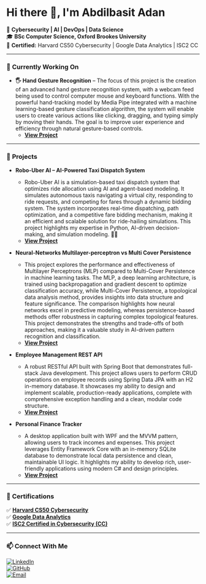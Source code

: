 # Hi there 👋, I'm Abdilbasit Adan  
🚀 **Cybersecurity | AI | DevOps | Data Science**  
🎓 **BSc Computer Science, Oxford Brookes University**    
📜 **Certified:** Harvard CS50 Cybersecurity | Google Data Analytics | ISC2 CC  

---

### 🔨 **Currently Working On**
- **🖐 Hand Gesture Recognition**
  – The focus of this project is the creation of an advanced hand gesture recognition system, with a webcam feed being used to control computer mouse and keyboard functions. With the powerful hand-tracking model by Media Pipe integrated with a machine learning-based gesture classification algorithm, the system will enable users to create various actions like clicking, dragging, and typing simply by moving their hands. The goal is to improve user experience and efficiency through natural gesture-based controls.
  - **[View Project](https://github.com/Abdilbasit/HandGestureRecognition)**  


---

### 📂 **Projects**
- **Robo-Uber AI – AI-Powered Taxi Dispatch System**
  - Robo-Uber AI is a simulation-based taxi dispatch system that optimizes ride allocation using AI and agent-based modeling. It simulates autonomous taxis navigating a virtual city, responding to ride requests, and competing for fares through a dynamic bidding system. The system incorporates real-time dispatching, path optimization, and a competitive fare bidding mechanism, making it an efficient and scalable solution for ride-hailing simulations. This project highlights my expertise in Python, AI-driven decision-making, and simulation modeling. 🚖💡
  - **[View Project](https://github.com/Abdilbasit/Robo-Uber-AI)**

-  **Neural-Networks Multilayer-perceptron vs Multi Cover Persistence**
   - This project explores the performance and effectiveness of Multilayer Perceptrons (MLP) compared to Multi-Cover Persistence in machine learning tasks. The MLP, a deep learning architecture, is trained using backpropagation and gradient descent to optimize classification accuracy, while Multi-Cover Persistence, a topological data analysis method, provides insights into data structure and feature significance. The comparison highlights how neural networks excel in predictive modeling, whereas persistence-based methods offer robustness in capturing complex topological features. This project demonstrates the strengths and trade-offs of both approaches, making it a valuable study in AI-driven pattern recognition and classification.
    - **[View Project](https://github.com/Abdilbasit/Neural-Networks---Multilayer-perceptron-vs-Multi-Cover-Persistence)**

-  **Employee Management REST API**
   -  A robust RESTful API built with Spring Boot that demonstrates full-stack Java development. This project allows users to perform CRUD operations on employee records using Spring Data JPA with an H2 in-memory database. It showcases my ability to design and implement scalable, production-ready applications, complete with comprehensive exception handling and a clean, modular code structure.
    - **[View Project](https://github.com/Abdilbasit/Employee-Management-REST-API)**

-  **Personal Finance Tracker**
   -  A desktop application built with WPF and the MVVM pattern, allowing users to track incomes and expenses. This project leverages Entity Framework Core with an in-memory SQLite database to demonstrate local data persistence and clean, maintainable UI logic. It highlights my ability to develop rich, user-friendly applications using modern C# and design principles.
    - **[View Project](https://github.com/Abdilbasit/PersonalFinanceTracker)**
---

### 📜 **Certifications**
✅ **[Harvard CS50 Cybersecurity](https://certificates.cs50.io/587dc7ff-90b0-4e1b-bdde-f8cf69908d62.pdf?size=letter)**  
✅ **[Google Data Analytics](https://www.coursera.org/account/accomplishments/specialization/LRXUNLHN4U28)**  
✅ **[ISC2 Certified in Cybersecurity (CC)](https://www.linkedin.com/in/abdilbasit/details/certifications/1725964869924/single-media-viewer/?profileId=ACoAAEbbrQgBBjsMvLHevhegnFHrv7jUKKBBKEs)**   



---

### 📫 **Connect With Me**
[![LinkedIn](https://img.shields.io/badge/-LinkedIn-0077B5?style=flat&logo=linkedin&logoColor=white)](https://linkedin.com/in/abdilbasitadan)  
[![GitHub](https://img.shields.io/badge/-GitHub-181717?style=flat&logo=github&logoColor=white)](https://github.com/AbdilbasitAdan)  
[![Email](https://img.shields.io/badge/-Email-D14836?style=flat&logo=gmail&logoColor=white)](mailto:aadan@brookes.ac.uk)  
